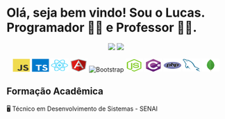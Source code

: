 # Olá, seja bem vindo! Sou o Lucas. Programador 👨‍💻 e Professor 👨‍🏫.

<div align="center">
  <img height="180em" src="https://github-readme-stats.vercel.app/api?username=lucassimionatooficial&show_icons=true&theme=radical"/>
  <img height="180em" src="https://github-readme-stats.vercel.app/api/top-langs/?username=lucassimionatooficial&layout=compact&theme=radical"/>
</div>
<br>

<div align="center">
  <img alt="Javascript" height="30" width="40" src="https://raw.githubusercontent.com/devicons/devicon/master/icons/javascript/javascript-original.svg">
  <img alt="Typescript" height="30" width="40" src="https://raw.githubusercontent.com/devicons/devicon/master/icons/typescript/typescript-original.svg">
  <img alt="React JS"   height="30" width="40" src="https://raw.githubusercontent.com/devicons/devicon/master/icons/react/react-original.svg">
  <img alt="Angular"    height="30" width="40" src="https://raw.githubusercontent.com/devicons/devicon/master/icons/angularjs/angularjs-original.svg">
  <img alt="Bootstrap"  height="30" width="40" src="https://cdn.jsdelivr.net/gh/devicons/devicon/icons/bootstrap/bootstrap-original.svg">
  <img alt="Node JS"    height="30" width="40" src="https://raw.githubusercontent.com/devicons/devicon/master/icons/nodejs/nodejs-original.svg">
  <img alt="C#"         height="30" width="40" src="https://raw.githubusercontent.com/devicons/devicon/master/icons/csharp/csharp-original.svg">
  <img alt="PHP"        height="30" width="40" src="https://raw.githubusercontent.com/devicons/devicon/master/icons/php/php-original.svg">
  <img alt="My SQL"     height="30" width="40" src="https://raw.githubusercontent.com/devicons/devicon/master/icons/mysql/mysql-original.svg">
  <img alt="Mongo DB"   height="30" width="40" src="https://raw.githubusercontent.com/devicons/devicon/master/icons/mongodb/mongodb-original.svg">
</div>

## Formação Acadêmica
🖥️ Técnico em Desenvolvimento de Sistemas - SENAI

<!-- ## Certificações
<div align="center">
  
</div> --->
